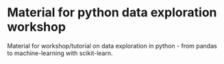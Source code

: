 # Material for python data exploration workshop
Material for workshop/tutorial on data exploration in python - from pandas to machine-learning with scikit-learn.
